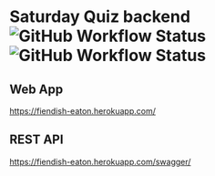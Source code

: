 # Saturday Quiz backend ![GitHub Workflow Status](https://img.shields.io/github/workflow/status/markwhitaker/saturday-quiz-web/build-and-test) ![GitHub Workflow Status](https://img.shields.io/github/workflow/status/markwhitaker/saturday-quiz-web/deploy-to-heroku?label=heroku%20deploy)

## Web App

https://fiendish-eaton.herokuapp.com/

## REST API

https://fiendish-eaton.herokuapp.com/swagger/

